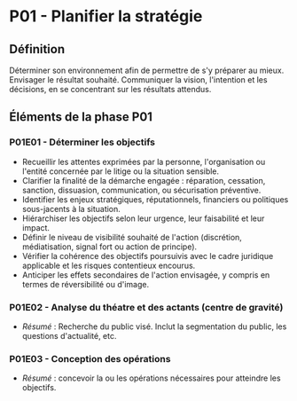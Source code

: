 # P01 - Planifier la stratégie

## Définition
Déterminer son environnement afin de permettre de s'y préparer au mieux. Envisager le résultat souhaité.  Communiquer la vision, l'intention et les décisions, en se concentrant sur les résultats attendus.

## Éléments de la phase P01
### P01E01 - Déterminer les objectifs
- Recueillir les attentes exprimées par la personne, l'organisation ou l'entité concernée par le litige ou la situation sensible.
- Clarifier la finalité de la démarche engagée : réparation, cessation, sanction, dissuasion, communication, ou sécurisation préventive.
- Identifier les enjeux stratégiques, réputationnels, financiers ou politiques sous-jacents à la situation.
- Hiérarchiser les objectifs selon leur urgence, leur faisabilité et leur impact.
- Définir le niveau de visibilité souhaité de l'action (discrétion, médiatisation, signal fort ou action de principe).
- Vérifier la cohérence des objectifs poursuivis avec le cadre juridique applicable et les risques contentieux encourus.
- Anticiper les effets secondaires de l'action envisagée, y compris en termes de réversibilité ou d'image.

### P01E02 - Analyse du théatre et des actants (centre de gravité)
- *Résumé* : Recherche du public visé. Inclut la segmentation du public, les questions d'actualité, etc.

### P01E03 - Conception des opérations
- *Résumé* : concevoir la ou les opérations nécessaires pour atteindre les objectifs.
